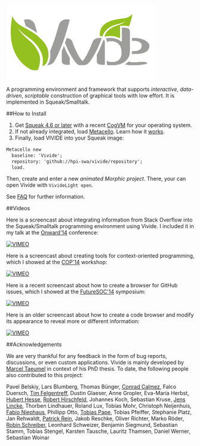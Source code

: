 ![vivide-logo](images/logo.png)

A programming environment and framework that supports *interactive*, *data-driven*, *scriptable* construction of graphical tools with low effort. It is implemented in Squeak/Smalltalk.

##How to Install

1. Get [Squeak 4.6 or later](http://www.squeak.org) with a recent [CogVM](http://www.mirandabanda.org/files/Cog/VM/) for your operating system.
2. If not already integrated, load [Metacello](https://github.com/dalehenrich/metacello-work). Learn how it [works](https://github.com/dalehenrich/metacello-work/blob/master/docs/MetacelloUserGuide.md).
3. Finally, load VIVIDE into your Squeak image:

```Smalltalk
Metacello new
  baseline: 'Vivide';
  repository: 'github://hpi-swa/vivide/repository';
  load.
```

Then, create and enter a new *animated Morphic project*. There, your can open Vivide with ```VivideLight open```.

See [FAQ](https://github.com/hpi-swa/vivide/wiki/FAQ) for further information.

##Videos

Here is a screencast about integrating information from Stack Overflow into the Squeak/Smalltalk programming environment using Vivide. I included it in my talk at the [Onward'14](http://2014.splashcon.org/track/onward2014-papers) conference:

[![VIMEO](https://i.vimeocdn.com/video/503216190_320.jpg)](https://vimeo.com/116751102)

Here is a screencast about creating tools for context-oriented programming, which I showed at the [COP'14](http://prg.is.titech.ac.jp/events/cop14) workshop: 

[![VIMEO](http://i.vimeocdn.com/video/484103433_320.jpg)](https://www.vimeo.com/102158303)

Here is a recent screencast about how to create a browser for GitHub issues, which I showed at the [FutureSOC'14](https://www.hpi.uni-potsdam.de/research_school/aktivitaeten/future_trends_in_soc/futuresoc_2014.html) symposium:

[![VIMEO](http://i.vimeocdn.com/video/480727139_320.jpg)](https://www.vimeo.com/99525933)

Here is an older screencast about how to create a code browser and modify its appearance to reveal more or different information:

[![VIMEO](http://i.vimeocdn.com/video/434147754_320.jpg)](https://www.vimeo.com/63757592)

##Acknowledgements

We are very thankful for any feedback in the form of bug reports, discussions, or even custom applications. Vivide is mainly developed by [Marcel Taeumel](https://github.com/marceltaeumel) in context of his PhD thesis. To date, the following people also contributed to this project:

Pavel Belskiy,
Lars Blumberg,
Thomas Bünger,
[Conrad Calmez](https://github.com/calmez),
Falco Duersch,
[Tim Felgentreff](https://github.com/timfel),
Dustin Glaeser,
Anne Gropler,
Eva-Maria Herbst,
[Hubert Hesse](https://github.com/hubx),
[Robert Hirschfeld](https://github.com/roberthirschfeld),
Johannes Koch,
Sebastian Kruse,
[Jens Lincke](https://github.com/JensLincke),
Thorben Lindhauer,
Roland Lux,
Tobias Mohr,
Christoph Neijenhuis,
[Fabio Niephaus](https://github.com/fniephaus),
Phillipp Otto,
[Tobias Pape](https://github.com/krono),
Tobias Pfeiffer,
Stephanie Platz,
Jan Rehwaldt,
[Patrick Rein](https://github.com/codeZeilen),
Jakob Reschke,
Oliver Richter,
Marko Röder,
[Robin Schreiber](https://github.com/merryman),
Leonhard Schweizer,
Benjamin Siegmund,
Sebastian Stamm,
Tobias Stengel,
Karsten Tausche,
Lauritz Thamsen,
Daniel Werner,
Sebastian Woinar


